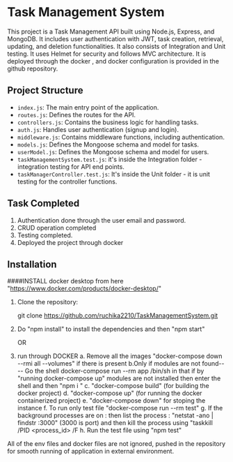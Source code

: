 # Task Management System

This project is a Task Management API built using Node.js, Express, and MongoDB. 
It includes user authentication with JWT, task creation, retrieval, updating, and deletion functionalities.
It also consists of Integration and Unit testing.
It uses Helmet for security and follows MVC architecture.
It is deployed through the docker , and docker configuration is provided in the github repository.

## Project Structure

- `index.js`: The main entry point of the application.
- `routes.js`: Defines the routes for the API.
- `controllers.js`: Contains the business logic for handling tasks.
- `auth.js`: Handles user authentication (signup and login).
- `middleware.js`: Contains middleware functions, including authentication.
- `models.js`: Defines the Mongoose schema and model for tasks.
- `userModel.js`: Defines the Mongoose schema and model for users.
-  `taskManagementSystem.test.js`: it's inside the Integration folder - integration testing for API end points.
-  `taskManagerController.test.js`: It's inside the Unit folder - it is unit testing for the controller functions.


## Task Completed
1. Authentication done through the user email and password.
2. CRUD operation completed
3. Testing completed.
4. Deployed the project through docker 


## Installation


####INSTALL docker desktop from here "https://www.docker.com/products/docker-desktop/"

1. Clone the repository:

   git clone https://github.com/ruchika2210/TaskManagementSystem.git

2. Do "npm install" to install the dependencies and then "npm start"

   OR
3.   run through DOCKER
            a. Remove all the images "docker-compose down --rmi all --volumes" if there is present
            b.Only if modules are not found---- Go the shell docker-compose run --rm app /bin/sh
                    in that if by "running docker-compose up" modules are not installed then enter the shell and then "npm i <any module>"
            c. "docker-compose build" (for building the docker project)
            d. "docker-compose up" (for running the docker containerized project)
            e. "docker-compose down" for stoping the instance
            f. To run only test file "docker-compose run --rm test"
            g. If the background processes are on  :
                then list the process : "netstat -ano | findstr :3000" (3000 is port)
                 and then kill the process using "taskkill /PID <process_id> /F
            h. Run the test file using "npm test"

All of the env files and docker files are not ignored, pushed in the repository for smooth running of application in external environment.
